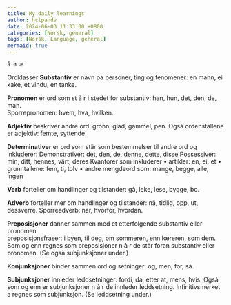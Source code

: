 ```yaml
---
title: My daily learnings 
author: hclpandv
date: 2024-06-03 11:33:00 +0800
categories: [Norsk, general]
tags: [Norsk, Language, general]
mermaid: true
---
```

`å ø æ`
<link rel="stylesheet" href="https://cdnjs.cloudflare.com/ajax/libs/font-awesome/6.0.0-beta3/css/all.min.css">
<script src="{{ '/assets/js/custom.js' | relative_url }}"></script>

Ordklasser
**Substantiv** er navn pa personer, ting og fenomener: en mann, ei kake, et vindu, en tanke.

**Pronomen** er ord som st ả r i stedet for substantiv: han, hun, det, den, de, man.  
Sporrepronomen: hvem, hva, hvilken.

**Adjektiv** beskriver andre ord: gronn, glad, gammel, pen. Ogsá ordenstallene er adjektiv: femte, syttende.

**Determinativer** er ord som stär som bestemmelser til andre ord og inkluderer:
Demonstrativer: det, den, de, denne, dette, disse
Possessiver: min, ditt, hennes, värt, deres
Kvantorer som inkluderer
• artikler: en, ei, et
• grunntallene: fem, ti, tolv
• andre mengdeord som: mange, begge, alle, ingen

**Verb** forteller om handlinger og tilstander: gà, leke, lese, bygge, bo.

**Adverb** forteller mer om handlinger og tilstander: nä, tidlig, opp, ut, dessverre.
Sporreadverb: nar, hvorfor, hvordan.

**Preposisjoner** danner sammen med et etterfolgende substantiv eller pronomen  
preposisjonsfraser: i byen, til deg, om sommeren, enn lœreren, som dem.  
Som og enn regnes som preposisjoner n ả r de stär foran substantiv eller pronomen.
(Se ogsà subjunksjoner under.)

**Konjunksjoner** binder sammen ord og setninger: og, men, for, sả.

**Subjunksjoner** innleder leddsetninger: fordi, da, etter at, mens, hvis.
Ogsà som og enn er subjunksjoner n ả r de innleder leddsetning.
Infinitivsmerket a regnes som subjunksjon. (Se leddsetning under.)
